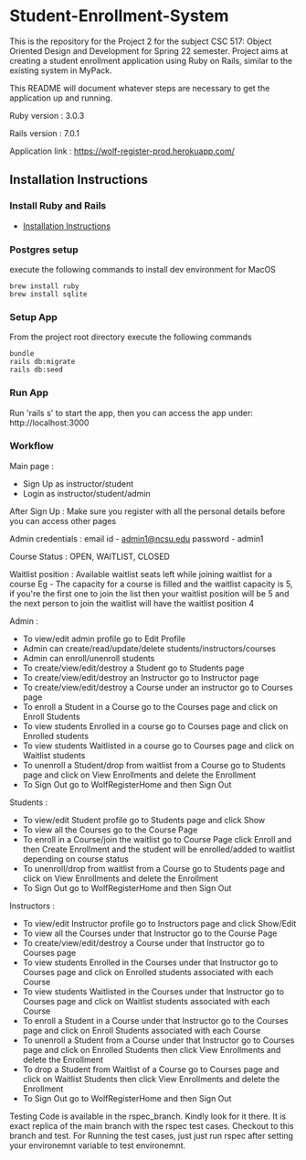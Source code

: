 # Student-Enrollment-System


This is the repository for the Project 2 for the subject CSC 517: Object Oriented Design and Development for Spring 22 semester. Project aims at creating a student enrollment application using Ruby on Rails, similar to the existing system in MyPack.

This README will document whatever steps are necessary to get the
application up and running.

Ruby version : 3.0.3

Rails version : 7.0.1

Application link : https://wolf-register-prod.herokuapp.com/


## Installation Instructions

### Install Ruby and Rails
  - [Installation Instructions](https://guides.rubyonrails.org/v5.1/getting_started.html)

### Postgres setup

execute the following commands to install dev environment for MacOS
```
brew install ruby
brew install sqlite
```

### Setup App

From the project root directory execute the following commands

```
bundle
rails db:migrate
rails db:seed 
```

### Run App

Run 'rails s' to start the app, then you can access the app under: http://localhost:3000


### Workflow

Main page :
- Sign Up as instructor/student
- Login as instructor/student/admin
            
After Sign Up : Make sure you register with all the personal details before you can access other pages

Admin credentials :
email id - admin1@ncsu.edu
password - admin1

Course Status : OPEN, WAITLIST, CLOSED

Waitlist position : Available waitlist seats left while joining waitlist for a course
Eg - The capacity for a course is filled and the waitlist capacity is 5, if you're the first one to join the list then your waitlist position will be 5 and the next person to join the waitlist will have the waitlist position 4

Admin : 
- To view/edit admin profile go to Edit Profile
- Admin can create/read/update/delete students/instructors/courses
- Admin can enroll/unenroll students
- To create/view/edit/destroy a Student go to Students page
- To create/view/edit/destroy an Instructor go to Instructor page
- To create/view/edit/destroy a Course under an instructor go to Courses page
- To enroll a Student in a Course go to the Courses page and click on Enroll Students 
- To view students Enrolled in a course go to Courses page and click on Enrolled students
- To view students Waitlisted in a course go to Courses page and click on Waitlist students
- To unenroll a Student/drop from waitlist from a Course go to Students page and click on View Enrollments and delete the Enrollment
- To Sign Out go to WolfRegisterHome and then Sign Out

Students : 
- To view/edit Student profile go to Students page and click Show
- To view all the Courses go to the Course Page
- To enroll in a Course/join the waitlist go to Course Page click Enroll and then Create Enrollment and the student will be enrolled/added to waitlist depending on course status
- To unenroll/drop from waitlist from a Course go to Students page and click on View Enrollments and delete the Enrollment 
- To Sign Out go to WolfRegisterHome and then Sign Out

Instructors : 
- To view/edit Instructor profile go to Instructors page and click Show/Edit
- To view all the Courses under that Instructor go to the Course Page
- To create/view/edit/destroy a Course under that Instructor go to Courses page
- To view students Enrolled in the Courses under that Instructor go to Courses page and click on Enrolled students associated with each Course
- To view students Waitlisted in the Courses under that Instructor go to Courses page and click on Waitlist students associated with each Course
- To enroll a Student in a Course under that Instructor go to the Courses page and click on Enroll Students associated with each Course
- To unenroll a Student from a Course under that Instructor go to Courses page and click on Enrolled Students then click View Enrollments and delete the Enrollment
- To drop a Student from Waitlist of a Course go to Courses page and click on Waitlist Students then click View Enrollments and delete the Enrollment
- To Sign Out go to WolfRegisterHome and then Sign Out

Testing Code is available in the rspec_branch. Kindly look for it there. It is exact replica of the main branch with the rspec test cases. Checkout to this branch and test.
For Running the test cases, just just run rspec after setting your environemnt variable to test environemnt.
